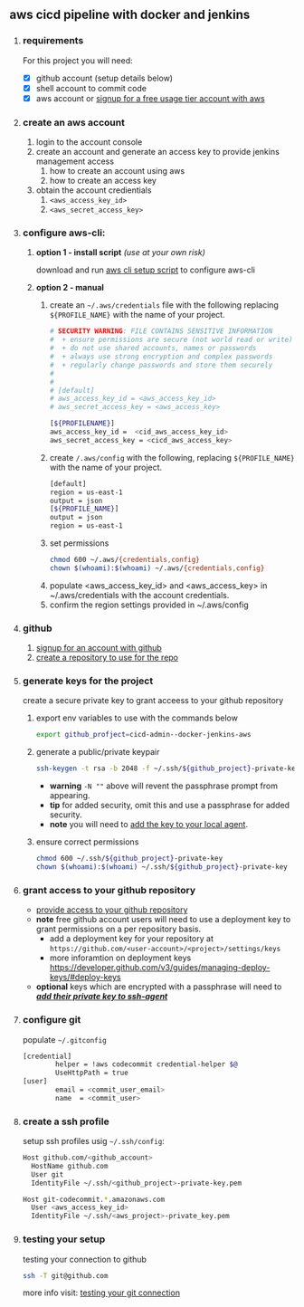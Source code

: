 
## aws cicd pipeline with docker and jenkins
   
1. ### requirements

   For this project you will need:
   
   - [x] github account (setup details below)
   - [x] shell account to commit code
   - [x] aws account or [signup for a free usage tier account with aws](https://aws.amazon.com/free/)
   
1. ### create an aws account

   1. login to the account console
   1. create an account and generate an access key to provide jenkins management access
      1. how to create an account using aws
      1. how to create an access key
   1. obtain the account credientials
      1. `<aws_access_key_id>`
      1. `<aws_secret_access_key>`

1. ### configure aws-cli:

   1. **option 1 - install script** *(use at your own risk)*
   
      download and run [aws cli setup script](scripts/setup_awscli.sh) to configure aws-cli
   
   
   1. **option 2 - manual**
   
      1. create an `~/.aws/credentials` file with the following replacing `${PROFILE_NAME}` with the name of your project.
         ```bash
         # SECURITY WARNING: FILE CONTAINS SENSITIVE INFORMATION
         #  + ensure permissions are secure (not world read or write)
         #  + do not use shared accounts, names or passwords
         #  + always use strong encryption and complex passwords
         #  + regularly change passwords and store them securely
         #
         #
         # [default]
         # aws_access_key_id = <aws_access_key_id>
         # aws_secret_access_key = <aws_access_key>
         
         [${PROFILENAME}]
         aws_access_key_id =  <cid_aws_access_key_id>
         aws_secret_access_key = <cicd_aws_access_key>
         ``` 
      1. create `/.aws/config` with the following, replacing `${PROFILE_NAME}` with the name of your project.
         ```bash
         [default]
         region = us-east-1
         output = json
         [${PROFILE_NAME}]
         output = json
         region = us-east-1
         ```
      1. set permissions
         ```bash
         chmod 600 ~/.aws/{credentials,config} 
         chown $(whoami):$(whoami) ~/.aws/{credentials,config}
         ```
      1. populate <aws_access_key_id>  and <aws_access_key> in ~/.aws/credentials with the account credentials.
      1. confirm the region settings provided in ~/.aws/config

1. ### github

   1. [signup for an account with github](https://help.github.com/articles/signing-up-for-a-new-github-account/)<br>
   1. [create a repository to use for the repo](https://help.github.com/articles/create-a-repo/)<br>


1. ### generate keys for the project

   create a secure private key to grant acceess to your github repository

   1. export env variables to use with the commands below
      ```bash
      export github_profject=cicd-admin--docker-jenkins-aws
      ```
   1. generate a public/private keypair
      ```bash
      ssh-keygen -t rsa -b 2048 -f ~/.ssh/${github_project}-private-key -N ""
      ```
         - **warning** `-N ""` above will revent the passphrase prompt from appearing.
         - **tip** for added security, omit this and use a passphrase for added security.
         - **note** you will need to [add the key to your local agent](https://help.github.com/articles/generating-a-new-ssh-key-and-adding-it-to-the-ssh-agent).

   1. ensure correct permissions
      ```bash
      chmod 600 ~/.ssh/${github_project}-private-key
      chown $(whoami):$(whoami) ~/.ssh/${github_project}-private-key
      ```
1. ### grant access to your github repository

      - [provide access to your github repository](https://help.github.com/articles/adding-a-new-ssh-key-to-your-github-account/)
      - **note** free github account users will need to use a deployment key to grant permissions on a per repository basis.
         - add a deployment key for your repository at `https://github.com/<user-account>/<project>/settings/keys`
         - more inforamtion on deployment keys 
           <br>https://developer.github.com/v3/guides/managing-deploy-keys/#deploy-keys
      - **optional** keys which are encrypted with a passphrase will need to [***add their private key to ssh-agent***](https://help.github.com/articles/generating-a-new-ssh-key-and-adding-it-to-the-ssh-agent)


1. ### configure git

   populate `~/.gitconfig`
   
   ```bash
   [credential]
           helper = !aws codecommit credential-helper $@
           UseHttpPath = true
   [user]
           email = <commit_user_email>
           name  = <commit_user>
   ```
   
1. ### create a ssh profile
   setup ssh profiles usig `~/.ssh/config`:

   ```bash
   Host github.com/<github_account>
     HostName github.com
     User git
     IdentityFile ~/.ssh/<github_project>-private-key.pem
   
   Host git-codecommit.*.amazonaws.com
     User <aws_access_key_id>
     IdentityFile ~/.ssh/<aws_project>-private_key.pem
   ```

1. ### testing your setup

   testing your connection to github
   ```bash
   ssh -T git@github.com
   ```
   more info visit: [testing your git connection](https://help.github.com/articles/testing-your-ssh-connection/)<br>

